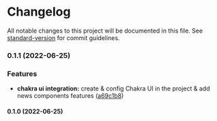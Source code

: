 # Changelog

All notable changes to this project will be documented in this file. See [standard-version](https://github.com/conventional-changelog/standard-version) for commit guidelines.

### 0.1.1 (2022-06-25)

### Features

- **chakra ui integration:** create & config Chakra UI in the project & add news components features ([a69c1b8](https://github.com/renancorreadev/dashsky/commit/a69c1b8503534733bf8a8cd591c93fc235602706))

#### 0.1.0 (2022-06-25)
